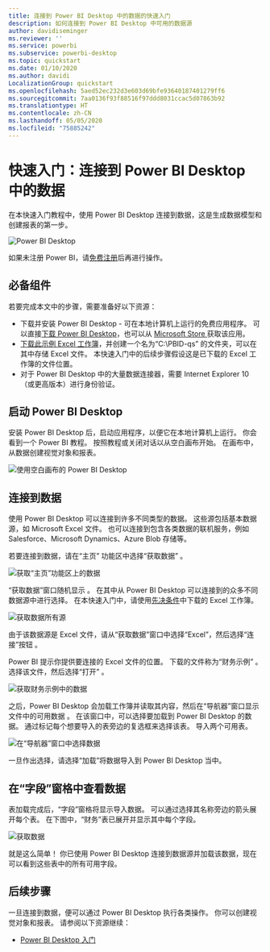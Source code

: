 ```yaml
---
title: 连接到 Power BI Desktop 中的数据的快速入门
description: 如何连接到 Power BI Desktop 中可用的数据源
author: davidiseminger
ms.reviewer: ''
ms.service: powerbi
ms.subservice: powerbi-desktop
ms.topic: quickstart
ms.date: 01/10/2020
ms.author: davidi
LocalizationGroup: quickstart
ms.openlocfilehash: 5aed52ec232d3e603d69bfe93640187401279ff6
ms.sourcegitcommit: 7aa0136f93f88516f97ddd8031ccac5d07863b92
ms.translationtype: HT
ms.contentlocale: zh-CN
ms.lasthandoff: 05/05/2020
ms.locfileid: "75885242"
---
```

# <a name="quickstart-connect-to-data-in-power-bi-desktop"></a>快速入门：连接到 Power BI Desktop 中的数据

在本快速入门教程中，使用 Power BI Desktop 连接到数据，这是生成数据模型和创建报表的第一步。

![Power BI Desktop](media/desktop-what-is-desktop/what-is-desktop_01.png)

如果未注册 Power BI，请[免费注册](https://app.powerbi.com/signupredirect?pbi_source=web)后再进行操作。

## <a name="prerequisites"></a>必备组件

若要完成本文中的步骤，需要准备好以下资源：

* 下载并安装 Power BI Desktop - 可在本地计算机上运行的免费应用程序。 可以直接[下载 Power BI Desktop](https://powerbi.microsoft.com/desktop)，也可以从 [Microsoft Store ](https://aka.ms/pbidesktopstore)获取该应用。
* [下载此示例 Excel 工作簿](https://go.microsoft.com/fwlink/?LinkID=521962)，并创建一个名为“C:\PBID-qs”  的文件夹，可以在其中存储 Excel 文件。 本快速入门中的后续步骤假设这是已下载的 Excel 工作簿的文件位置。
* 对于 Power BI Desktop 中的大量数据连接器，需要 Internet Explorer 10（或更高版本）进行身份验证。

## <a name="launch-power-bi-desktop"></a>启动 Power BI Desktop

安装 Power BI Desktop 后，启动应用程序，以便它在本地计算机上运行。 你会看到一个 Power BI 教程。 按照教程或关闭对话以从空白画布开始。 在画布中，从数据创建视觉对象和报表。

![使用空白画布的 Power BI Desktop](media/desktop-quickstart-connect-to-data/qs-connect-data_01.png)

## <a name="connect-to-data"></a>连接到数据

使用 Power BI Desktop 可以连接到许多不同类型的数据。 这些源包括基本数据源，如 Microsoft Excel 文件。 也可以连接到包含各类数据的联机服务，例如 Salesforce、Microsoft Dynamics、Azure Blob 存储等。

若要连接到数据，请在“主页”  功能区中选择“获取数据”  。

![获取“主页”功能区上的数据](media/desktop-quickstart-connect-to-data/qs-connect-data_02.png)

“获取数据”窗口随机显示  。 在其中从 Power BI Desktop 可以连接到的众多不同数据源中进行选择。 在本快速入门中，请使用[先决条件](#prerequisites)中下载的 Excel 工作簿。

![获取数据所有源](media/desktop-quickstart-connect-to-data/qs-connect-data_03.png)

由于该数据源是 Excel 文件，请从“获取数据”窗口中选择“Excel”，然后选择“连接”按钮    。

Power BI 提示你提供要连接的 Excel 文件的位置。 下载的文件称为“财务示例”  。 选择该文件，然后选择“打开”  。

![获取财务示例中的数据](media/desktop-quickstart-connect-to-data/qs-connect-data_04.png)

之后，Power BI Desktop 会加载工作簿并读取其内容，然后在“导航器”窗口显示文件中的可用数据  。 在该窗口中，可以选择要加载到 Power BI Desktop 的数据。 通过标记每个想要导入的表旁边的复选框来选择该表。 导入两个可用表。

![在“导航器”窗口中选择数据](media/desktop-quickstart-connect-to-data/qs-connect-data_05.png)

一旦作出选择，请选择“加载”将数据导入到 Power BI Desktop 当中。 

## <a name="view-data-in-the-fields-pane"></a>在“字段”窗格中查看数据

表加载完成后，“字段”窗格将显示导入数据。  可以通过选择其名称旁边的箭头展开每个表。 在下图中，“财务”表已展开并显示其中每个字段。 

![获取数据](media/desktop-quickstart-connect-to-data/qs-connect-data_06.png)

就是这么简单！ 你已使用 Power BI Desktop 连接到数据源并加载该数据，现在可以看到这些表中的所有可用字段。

## <a name="next-steps"></a>后续步骤

一旦连接到数据，便可以通过 Power BI Desktop 执行各类操作。 你可以创建视觉对象和报表。 请参阅以下资源继续：

* [Power BI Desktop 入门](desktop-getting-started.md)

